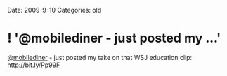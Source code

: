 Date: 2009-9-10
Categories: old

# ! '@mobilediner - just posted my ...'

@<a href="http://twitter.com/mobilediner" class="aktt_username">mobilediner</a> - just posted my take on that WSJ education clip: <a href="http://bit.ly/Pp99F" rel="nofollow">http://bit.ly/Pp99F</a>
